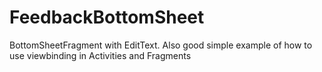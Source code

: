 # FeedbackBottomSheet
BottomSheetFragment with EditText. 
Also good simple example of how to use viewbinding in Activities and Fragments
